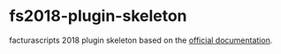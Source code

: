 # fs2018-plugin-skeleton
facturascripts 2018 plugin skeleton based on the [official documentation](https://www.facturascripts.com/doc).
